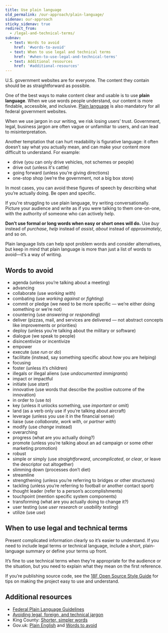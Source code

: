 ```yaml
---
title: Use plain language
old_permalink: /our-approach/plain-language/
sidenav: our-approach
sticky_sidenav: true
redirect_from:
  - /legal-and-technical-terms/
subnav:
  - text: Words to avoid
    href: '#words-to-avoid'
  - text: When to use legal and technical terms
    href: '#when-to-use-legal-and-technical-terms'
  - text: Additional resources
    href: '#additional-resources'
---
```


U.S. government websites are for everyone. The content they contain should be as straightforward as possible.

One of the best ways to make content clear and usable is to use **plain language**. When we use words people understand, our content is more findable, accessible, and inclusive. [Plain language](http://www.plainlanguage.gov/) is also mandatory for all federal government websites.

When we use jargon in our writing, we risk losing users’ trust. Government, legal, business jargon are often vague or unfamiliar to users, and can lead to misinterpretation.

Another temptation that can hurt readability is figurative language: it often doesn’t say what you actually mean, and can make your content more difficult to understand. For example:

- drive (you can only drive vehicles, not schemes or people)
- drive out (unless it's cattle)
- going forward (unless you’re giving directions)
- one-stop shop (we’re the government, not a big box store)

In most cases, you can avoid these figures of speech by describing what you’re actually doing. Be open and specific.

If you're struggling to use plain language, try writing conversationally. Picture your audience and write as if you were talking to them one-on-one, with the authority of someone who can actively help.

**Don’t use formal or long words when easy or short ones will do.** Use _buy_ instead of _purchase_, _help_ instead of _assist_, _about_ instead of _approximately_, and so on.

Plain language lists can help spot problem words and consider alternatives, but keep in mind that plain language is more than just a list of words to avoid—it’s a way of writing.

## Words to avoid

- agenda (unless you’re talking about a meeting)
- advancing
- collaborate (use _working with_)
- combating (use _working against_ or _fighting_)
- commit or pledge (we need to be more specific — we’re either doing something or we’re not)
- countering (use _answering_ or _responding_)
- deliver (pizzas, mail, and services are delivered — not abstract concepts like improvements or priorities)
- deploy (unless you’re talking about the military or software)
- dialogue (we speak to people)
- disincentivize or incentivize
- empower
- execute (use _run_ or _do_)
- facilitate (instead, say something specific about _how_ you are helping)
- focusing
- foster (unless it’s children)
- illegals or illegal aliens (use _undocumented immigrants_)
- impact or impactful
- initiate (use _start_)
- innovative (use words that describe the positive outcome of the innovation)
- in order to (use _to_)
- key (unless it unlocks something, use _important_ or omit)
- land (as a verb only use if you’re talking about aircraft)
- leverage (unless you use it in the financial sense)
- liaise (use _collaborate_, _work with_, or _partner with_)
- modify (use _change_ instead)
- overarching
- progress (what are you actually doing?)
- promote (unless you’re talking about an ad campaign or some other marketing promotion)
- robust
- simple or simply (use _straightforward_, _uncomplicated_, or _clear_, or leave the descriptor out altogether)
- slimming down (processes don’t diet)
- streamline
- strengthening (unless you’re referring to bridges or other structures)
- tackling (unless you’re referring to football or another contact sport)
- thought leader (refer to a person’s accomplishments)
- touchpoint (mention specific system components)
- transforming (what are you actually doing to change it?)
- user testing (use _user research_ or _usability testing_)
- utilize (use _use_)

## When to use legal and technical terms

Present complicated information clearly so it’s easier to understand. If you need to include legal terms or technical language, include a short, plain-language summary or define your terms up front.

It’s fine to use technical terms when they’re appropriate for the audience or the situation, but you need to explain what they mean on the first reference.

If you’re publishing source code, see the [18F Open Source Style Guide](https://pages.18f.gov/open-source-guide/) for tips on making the project easy to use and understand.

## Additional resources

* [Federal Plain Language Guidelines](http://www.plainlanguage.gov/howto/guidelines/FederalPLGuidelines/TOC.cfm)
* [Avoiding legal, foreign, and technical jargon](http://www.plainlanguage.gov/howto/guidelines/FederalPLGuidelines/writeNoJargon.cfm)
* King County: [Shorter, simpler words](http://www.kingcounty.gov/exec/styleguide/concisewriting/simplerwords.aspx)
* Gov.uk: [Plain English](https://www.gov.uk/guidance/content-design/writing-for-gov-uk#plain-english) and [Words to avoid](https://www.gov.uk/guidance/style-guide/a-to-z-of-gov-uk-style#words-to-avoid)
